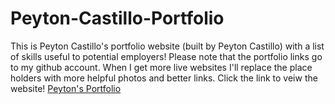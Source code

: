 # Peyton-Castillo-Portfolio
This is Peyton Castillo's portfolio website (built by Peyton Castillo) with a list of skills useful to potential employers!
Please note that the portfolio links go to my github account. When I get more live websites I'll replace the place holders with more helpful photos and better links.
Click the link to veiw the website!
 [Peyton's Portfolio](https://peytoncast.github.io/Peyton-Castillo-Portfolio/Assets/index.html)
